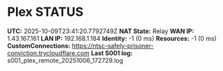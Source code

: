 # Plex STATUS

**UTC:** 2025-10-09T23:41:20.7792749Z
**NAT State:** Relay
**WAN IP:** 1.43.167.161
**LAN IP:** 192.168.1.184
**Identity:** -1 (0 ms)
**Resources:** -1 (0 ms)
**CustomConnections:** https://ntsc-safely-prisoner-conviction.trycloudflare.com
**Last S001 log:** s001_plex_remote_20251006_172729.log
